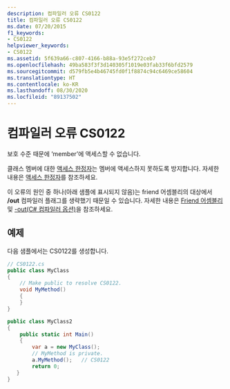 ```yaml
---
description: 컴파일러 오류 CS0122
title: 컴파일러 오류 CS0122
ms.date: 07/20/2015
f1_keywords:
- CS0122
helpviewer_keywords:
- CS0122
ms.assetid: 5f639a66-c807-4166-b88a-93e5f272ceb7
ms.openlocfilehash: 49ba583f3f3d140305f1019e03fab33f6bfd2579
ms.sourcegitcommit: d579fb5e4b46745fd0f1f8874c94c6469ce58604
ms.translationtype: HT
ms.contentlocale: ko-KR
ms.lasthandoff: 08/30/2020
ms.locfileid: "89137502"
---
```

# <a name="compiler-error-cs0122"></a>컴파일러 오류 CS0122

보호 수준 때문에 ‘member’에 액세스할 수 없습니다.

 클래스 멤버에 대한 [액세스 한정자](/dotnet/csharp/language-reference/keywords)는 멤버에 액세스하지 못하도록 방지합니다. 자세한 내용은 [액세스 한정자](../../programming-guide/classes-and-structs/access-modifiers.md)를 참조하세요.

 이 오류의 원인 중 하나(아래 샘플에 표시되지 않음)는 friend 어셈블리의 대상에서 **/out** 컴파일러 플래그를 생략했기 때문일 수 있습니다. 자세한 내용은 [Friend 어셈블리](../../../standard/assembly/friend.md) 및 [-out(C# 컴파일러 옵션)](../compiler-options/out-compiler-option.md)을 참조하세요.

## <a name="example"></a>예제

 다음 샘플에서는 CS0122를 생성합니다.

```csharp
// CS0122.cs
public class MyClass
{
    // Make public to resolve CS0122.
    void MyMethod()
    {
    }
}

public class MyClass2
{
    public static int Main()
    {  
        var a = new MyClass();  
        // MyMethod is private.
        a.MyMethod();   // CS0122
        return 0;
   }
}
```
